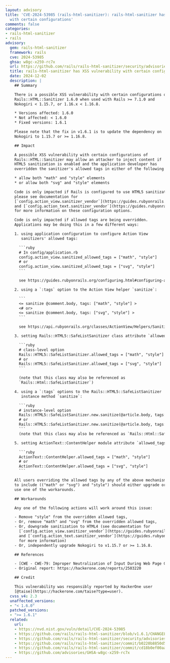```yaml
---
layout: advisory
title: 'CVE-2024-53985 (rails-html-sanitizer): rails-html-sanitizer has XSS vulnerability
  with certain configurations'
comments: false
categories:
- rails-html-sanitizer
- rails
advisory:
  gem: rails-html-sanitizer
  framework: rails
  cve: 2024-53985
  ghsa: w8gc-x259-rc7x
  url: https://github.com/rails/rails-html-sanitizer/security/advisories/GHSA-w8gc-x259-rc7x
  title: rails-html-sanitizer has XSS vulnerability with certain configurations
  date: 2024-12-02
  description: |
    ## Summary

    There is a possible XSS vulnerability with certain configurations of
    Rails::HTML::Sanitizer 1.6.0 when used with Rails >= 7.1.0 and
    Nokogiri < 1.15.7, or 1.16.x < 1.16.8.

    * Versions affected: 1.6.0
    * Not affected: < 1.6.0
    * Fixed versions: 1.6.1

    Please note that the fix in v1.6.1 is to update the dependency on
    Nokogiri to 1.15.7 or >= 1.16.8.

    ## Impact

    A possible XSS vulnerability with certain configurations of
    Rails::HTML::Sanitizer may allow an attacker to inject content if
    HTML5 sanitization is enabled and the application developer has
    overridden the sanitizer's allowed tags in either of the following ways:

    * allow both "math" and "style" elements
    * or allow both "svg" and "style" elements

    Code is only impacted if Rails is configured to use HTML5 sanitization,
    please see documentation for
    [`config.action_view.sanitizer_vendor`](https://guides.rubyonrails.org/configuring.html#config-action-view-sanitizer-vendor)
    and [`config.action_text.sanitizer_vendor`](https://guides.rubyonrails.org/configuring.html#config-action-text-sanitizer-vendor)
    for more information on these configuration options.

    Code is only impacted if allowed tags are being overridden.
    Applications may be doing this in a few different ways:

    1. using application configuration to configure Action View
       sanitizers' allowed tags:

      ```ruby
      # In config/application.rb
      config.action_view.sanitized_allowed_tags = ["math", "style"]
      # or
      config.action_view.sanitized_allowed_tags = ["svg", "style"]
      ```

      see https://guides.rubyonrails.org/configuring.html#configuring-action-view

    2. using a `:tags` option to the Action View helper `sanitize`:

      ```
      <= sanitize @comment.body, tags: ["math", "style"] >
      <# or>
      <= sanitize @comment.body, tags: ["svg", "style"] >
      ```

      see https://api.rubyonrails.org/classes/ActionView/Helpers/SanitizeHelper.html#method-i-sanitize

    3. setting Rails::HTML5::SafeListSanitizer class attribute `allowed_tags`:

      ```ruby
      # class-level option
      Rails::HTML5::SafeListSanitizer.allowed_tags = ["math", "style"]
      # or
      Rails::HTML5::SafeListSanitizer.allowed_tags = ["svg", "style"]
      ```

      (note that this class may also be referenced as
      `Rails::Html::SafeListSanitizer`)

    4. using a `:tags` options to the Rails::HTML5::SafeListSanitizer
       instance method `sanitize`:

      ```ruby
      # instance-level option
      Rails::HTML5::SafeListSanitizer.new.sanitize(@article.body, tags: ["math", "style"])
      # or
      Rails::HTML5::SafeListSanitizer.new.sanitize(@article.body, tags: ["svg", "style"])
      ```
      (note that this class may also be referenced as `Rails::Html::SafeListSanitizer`)

    5. setting ActionText::ContentHelper module attribute `allowed_tags`:

      ```ruby
      ActionText::ContentHelper.allowed_tags = ["math", "style"]
      # or
      ActionText::ContentHelper.allowed_tags = ["svg", "style"]
      ```

    All users overriding the allowed tags by any of the above mechanisms
    to include (("math" or "svg") and "style") should either upgrade or
    use one of the workarounds.

    ## Workarounds

    Any one of the following actions will work around this issue:

    - Remove "style" from the overridden allowed tags,
    - Or, remove "math" and "svg" from the overridden allowed tags,
    - Or, downgrade sanitization to HTML4 (see documentation for
      [`config.action_view.sanitizer_vendor`](https://guides.rubyonrails.org/configuring.html#config-action-view-sanitizer-vendor)
      and [`config.action_text.sanitizer_vendor`](https://guides.rubyonrails.org/configuring.html#config-action-text-sanitizer-vendor)
      for more information)
    - Or, independently upgrade Nokogiri to v1.15.7 or >= 1.16.8.

    ## References

    - [CWE - CWE-79: Improper Neutralization of Input During Web Page Generation ('Cross-site Scripting') (4.9)](https://cwe.mitre.org/data/definitions/79.html)
    - Original report: https://hackerone.com/reports/2503220

    ## Credit

    This vulnerability was responsibly reported by HackerOne user
    [@taise](https://hackerone.com/taise?type=user).
  cvss_v4: 2.3
  unaffected_versions:
  - "< 1.6.0"
  patched_versions:
  - ">= 1.6.1"
  related:
    url:
    - https://nvd.nist.gov/vuln/detail/CVE-2024-53985
    - https://github.com/rails/rails-html-sanitizer/blob/v1.6.1/CHANGELOG.md
    - https://github.com/rails/rails-html-sanitizer/security/advisories/GHSA-w8gc-x259-rc7x
    - https://github.com/rails/rails-html-sanitizer/commit/b0220b8850d52199a15f83c472d175a4122dd7b1
    - https://github.com/rails/rails-html-sanitizer/commit/cd18b0ef00aad1d4a9e1c5d860cd23f80f63c505
    - https://github.com/advisories/GHSA-w8gc-x259-rc7x
---
```

